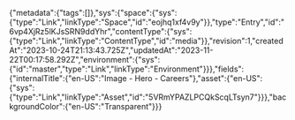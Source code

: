 {"metadata":{"tags":[]},"sys":{"space":{"sys":{"type":"Link","linkType":"Space","id":"eojhq1xf4v9y"}},"type":"Entry","id":"6vp4XjRz5lKJsSRN9ddYhr","contentType":{"sys":{"type":"Link","linkType":"ContentType","id":"media"}},"revision":1,"createdAt":"2023-10-24T21:13:43.725Z","updatedAt":"2023-11-22T00:17:58.292Z","environment":{"sys":{"id":"master","type":"Link","linkType":"Environment"}}},"fields":{"internalTitle":{"en-US":"Image - Hero - Careers"},"asset":{"en-US":{"sys":{"type":"Link","linkType":"Asset","id":"5VRmYPAZLPCQkScqLTsyn7"}}},"backgroundColor":{"en-US":"Transparent"}}}